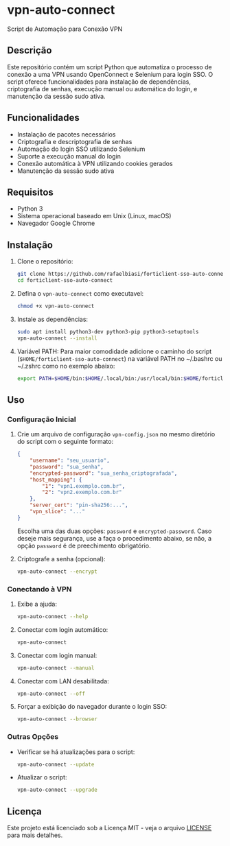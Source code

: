 # vpn-auto-connect

Script de Automação para Conexão VPN

## Descrição

Este repositório contém um script Python que automatiza o processo de conexão a uma VPN usando OpenConnect e Selenium para login SSO. O script oferece funcionalidades para instalação de dependências, criptografia de senhas, execução manual ou automática do login, e manutenção da sessão sudo ativa.

## Funcionalidades

- Instalação de pacotes necessários
- Criptografia e descriptografia de senhas
- Automação do login SSO utilizando Selenium
- Suporte a execução manual do login
- Conexão automática à VPN utilizando cookies gerados
- Manutenção da sessão sudo ativa

## Requisitos

- Python 3
- Sistema operacional baseado em Unix (Linux, macOS)
- Navegador Google Chrome

## Instalação

1. Clone o repositório:
    ```bash
    git clone https://github.com/rafaelbiasi/forticlient-sso-auto-connect.git
    cd forticlient-sso-auto-connect
    ```
2. Defina o `vpn-auto-connect` como executavel:
   ```bash
   chmod +x vpn-auto-connect
   ```
4. Instale as dependências:
    ```bash
    sudo apt install python3-dev python3-pip python3-setuptools
    vpn-auto-connect --install
    ```
5. Variável PATH:
   Para maior comodidade adicione o caminho do script (`$HOME/forticlient-sso-auto-connect`) na variável PATH no ~/.bashrc ou ~/.zshrc como no exemplo abaixo:
   ```sh
   export PATH=$HOME/bin:$HOME/.local/bin:/usr/local/bin:$HOME/forticlient-sso-auto-connect:$PATH
   ```
## Uso

### Configuração Inicial

1. Crie um arquivo de configuração `vpn-config.json` no mesmo diretório do script com o seguinte formato:
    ```json
    {
        "username": "seu_usuario",
        "password": "sua_senha",
        "encrypted-password": "sua_senha_criptografada",
        "host_mapping": {
            "1": "vpn1.exemplo.com.br",
            "2": "vpn2.exemplo.com.br"
        },
        "server_cert": "pin-sha256:...",
        "vpn_slice": "..."
    }
    ```
   Escolha uma das duas opções: `password` e `encrypted-password`. Caso deseje mais segurança, use a faça o procedimento abaixo, se não, a opção `password` é de preechimento obrigatório.

2. Criptografe a senha (opcional):
    ```bash
    vpn-auto-connect --encrypt
    ```

### Conectando à VPN
1. Exibe a ajuda:
    ```bash
    vpn-auto-connect --help
    ```
    
2. Conectar com login automático:
    ```bash
    vpn-auto-connect
    ```

3. Conectar com login manual:
    ```bash
    vpn-auto-connect --manual
    ```

4. Conectar com LAN desabilitada:
    ```bash
    vpn-auto-connect --off
    ```

5. Forçar a exibição do navegador durante o login SSO:
    ```bash
    vpn-auto-connect --browser
    ```

### Outras Opções

- Verificar se há atualizações para o script:
    ```bash
    vpn-auto-connect --update
    ```

- Atualizar o script:
    ```bash
    vpn-auto-connect --upgrade
    ```

## Licença

Este projeto está licenciado sob a Licença MIT - veja o arquivo [LICENSE](LICENSE) para mais detalhes.
